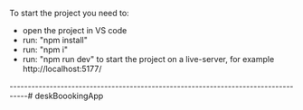 To start the project you need to:

- open the project in VS code 
- run: "npm install"
- run: "npm i"
- run: "npm run dev" to start the project on a live-server, for example http://localhost:5177/


-----------------------------------------------------------------------------------# deskBoookingApp
